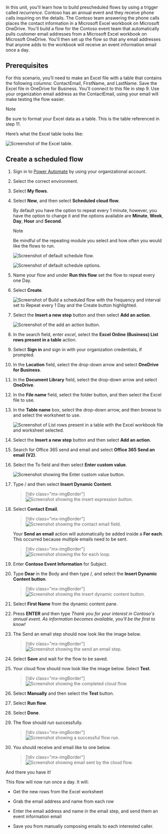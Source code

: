In this unit, you'll learn how to build prescheduled flows by using a trigger called *recurrence*. Contoso has an annual event and they receive phone calls inquiring on the details. The Contoso team answering the phone calls places the contact information in a Microsoft Excel workbook on Microsoft OneDrive. You'll build a flow for the Contoso event team that automatically pulls customer email addresses from a Microsoft Excel workbook on Microsoft OneDrive. You'll then set up the flow so that any email addresses that anyone adds to the workbook will receive an event information email once a day.

## Prerequisites

For this scenario, you’ll need to make an Excel file with a table that contains the following columns: ContactEmail, FirstName, and LastName. Save the Excel file in OneDrive for Business. You'll connect to this file in step 9. Use your organization email address as the ContactEmail, using your email will make testing the flow easier.

> [!NOTE] 
> Be sure to format your Excel data as a table. This is the table referenced in step 11.

Here’s what the Excel table looks like:

![Screenshot of the Excel table.](../media/excel-table.png)

## Create a scheduled flow

1. Sign in to [Power Automate](https://make.powerautomate.com/) by using your organizational account.

1. Select the correct environment.

1. Select **My flows**.

1. Select **New**, and then select **Scheduled cloud flow**.

    By default you have the option to repeat every 1 minute, however, you have the option to change it and the options available are **Minute**, **Week**, **Day**, **Hour** and **Second**.

    > [!NOTE]
    > Be mindful of the repeating module you select and how often you would like the flows to run.
  
      ![Screenshot of default schedule flow.](../media/default-schedule-flow.svg)

      ![Screenshot of default schedule options.](../media/schedule-options.svg)

1. Name your flow and under **Run this flow** set the flow to repeat every one Day.

1. Select **Create**.

    ![Screenshot of Build a scheduled flow with the frequency and interval set to Repeat every 1 Day and the Create button highlighted.](../media/frequency-interval.svg)

1. Select the **Insert a new step** button and then select **Add an action**.

    ![Screenshot of the add an action button.](../media/add-an-action-button.svg)

1. In the search field, enter *excel*, select the **Excel Online (Business) List rows present in a table** action.

1. Select **Sign in** and sign in with your organization credentials, if prompted.

1. In the **Location** field, select the drop-down arrow and select **OneDrive for Business**.

1. In the **Document Library** field, select the drop-down arrow and select **OneDrive**.

1. In the **File name** field, select the folder button, and then select the Excel file to use.

1. In the **Table name** box, select the drop-down arrow, and then browse to and select the worksheet to use.

    ![Screenshot of List rows present in a table with the Excel workbook file and worksheet selected.](../media/select-excel.svg)

1. Select the **Insert a new step** button and then select **Add an action**.

1. Search for Office 365 send and email and select **Office 365 Send an email (V2)**.

1. Select the To field and then select **Enter custom value**.

    ![Screenshot showing the Enter custom value button.](../media/enter-custom-value.svg)

1. Type / and then select **Insert Dynamic Content**.

    > [!div class="mx-imgBorder"]
    > ![Screenshot showing the insert expression button.](../media/insert-dynamic-button.svg)

1. Select **Contact Email**.

    > [!div class="mx-imgBorder"]
    > ![Screenshot showing the contact email field.](../media/contact-email.svg)

    Your **Send an email** action will automatically be added inside a **For each**. This occurred because multiple emails need to be sent.

    > [!div class="mx-imgBorder"]
    > ![Screenshot showing the for each loop.](../media/for-each.svg)

1. Enter **Contoso Event Information** for Subject.

1. Type **Dear** in the Body and then type /, and select the **Insert Dynamic Content button**.

    > [!div class="mx-imgBorder"]
    > ![Screenshot showing the insert dynamic content button.](../media/insert-dynamic-content-button.svg)

1. Select **First Name** from the dynamic content pane.

1. Press **ENTER** and then type *Thank you for your interest in Contoso's annual event. As information becomes available, you'll be the first to know!*

1. The Send an email step should now look like the image below.

    > [!div class="mx-imgBorder"]
    > ![Screenshot showing the send an email step.](../media/send-email-step.svg)

1. Select **Save** and wait for the flow to be saved.

1. Your cloud flow should now look like the image below. Select **Test**.

    > [!div class="mx-imgBorder"]
    > ![Screenshot showing the completed cloud flow.](../media/complete-cloud-flow.svg)

1. Select **Manually** and then select the **Test** button.

1. Select **Run flow**.

1. Select **Done**.

1. The flow should run successfully.

    > [!div class="mx-imgBorder"]
    > ![Screenshot showing a successful flow run.](../media/success-flow-run.svg)

1. You should receive and email like to one below.

    > [!div class="mx-imgBorder"]
    > ![Screenshot showing email sent by the cloud flow.](../media/email-from-flow.svg)

And there you have it!

This flow will now run once a day. It will:

- Get the new rows from the Excel worksheet

- Grab the email address and name from each row

- Enter the email address and name in the email step, and send them an event information email

- Save you from manually composing emails to each interested caller.
